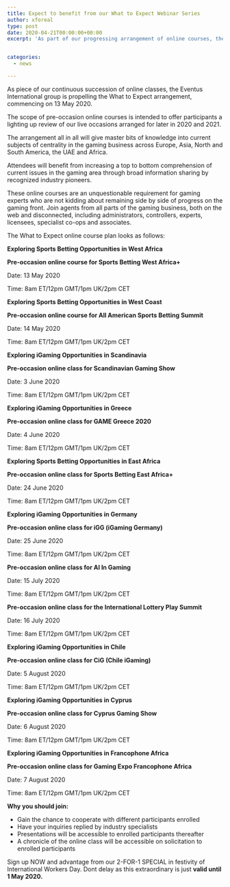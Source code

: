 ```yaml
---
title: Expect to benefit from our What to Expect Webinar Series
author: xforeal 
type: post
date: 2020-04-21T00:00:00+00:00
excerpt: 'As part of our progressing arrangement of online courses, the Eventus International group is propelling the What to Expect arrangement, commencing on 13 May 2020 '


categories:
  - news

---
```

As piece of our continuous succession of online classes, the Eventus International group is propelling the What to Expect arrangement, commencing on 13 May 2020. 

The scope of pre-occasion online courses is intended to offer participants a lighting up review of our live occasions arranged for later in 2020 and 2021. 

The arrangement all in all will give master bits of knowledge into current subjects of centrality in the gaming business across Europe, Asia, North and South America, the UAE and Africa. 

Attendees will benefit from increasing a top to bottom comprehension of current issues in the gaming area through broad information sharing by recognized industry pioneers. 

These online courses are an unquestionable requirement for gaming experts who are not kidding about remaining side by side of progress on the gaming front. Join agents from all parts of the gaming business, both on the web and disconnected, including administrators, controllers, experts, licensees, specialist co-ops and associates. 

The What to Expect online course plan looks as follows: 

**Exploring Sports Betting Opportunities in West Africa** 

**Pre-occasion online course for Sports Betting West Africa+** 

Date: 13 May 2020 

Time: 8am ET/12pm GMT/1pm UK/2pm CET 

**Exploring Sports Betting Opportunities in West Coast** 

**Pre-occasion online course for All American Sports Betting Summit** 

Date: 14 May 2020 

Time: 8am ET/12pm GMT/1pm UK/2pm CET 

**Exploring iGaming Opportunities in Scandinavia** 

**Pre-occasion online class for Scandinavian Gaming Show** 

Date: 3 June 2020 

Time: 8am ET/12pm GMT/1pm UK/2pm CET 

**Exploring iGaming Opportunities in Greece** 

**Pre-occasion online class for GAME Greece 2020** 

Date: 4 June 2020 

Time: 8am ET/12pm GMT/1pm UK/2pm CET 

**Exploring Sports Betting Opportunities in East Africa** 

**Pre-occasion online class for Sports Betting East Africa+** 

Date: 24 June 2020 

Time: 8am ET/12pm GMT/1pm UK/2pm CET 

**Exploring iGaming Opportunities in Germany** 

**Pre-occasion online class for iGG (iGaming Germany)** 

Date: 25 June 2020 

Time: 8am ET/12pm GMT/1pm UK/2pm CET 

**Pre-occasion online class for AI In Gaming** 

Date: 15 July 2020 

Time: 8am ET/12pm GMT/1pm UK/2pm CET 

**Pre-occasion online class for the International Lottery Play Summit** 

Date: 16 July 2020 

Time: 8am ET/12pm GMT/1pm UK/2pm CET 

**Exploring iGaming Opportunities in Chile** 

**Pre-occasion online class for CiG (Chile iGaming)** 

Date: 5 August 2020 

Time: 8am ET/12pm GMT/1pm UK/2pm CET 

**Exploring iGaming Opportunities in Cyprus** 

**Pre-occasion online class for Cyprus Gaming Show** 

Date: 6 August 2020 

Time: 8am ET/12pm GMT/1pm UK/2pm CET 

**Exploring iGaming Opportunities in Francophone Africa** 

**Pre-occasion online class for Gaming Expo Francophone Africa** 

Date: 7 August 2020 

Time: 8am ET/12pm GMT/1pm UK/2pm CET 

**Why you should join:** 

  * Gain the chance to cooperate with different participants enrolled 
  * Have your inquiries replied by industry specialists 
  * Presentations will be accessible to enrolled participants thereafter 
  * A chronicle of the online class will be accessible on solicitation to enrolled participants 

Sign up NOW and advantage from our 2-FOR-1 SPECIAL in festivity of International Workers Day. Dont delay as this extraordinary is just **valid until 1 May 2020.**